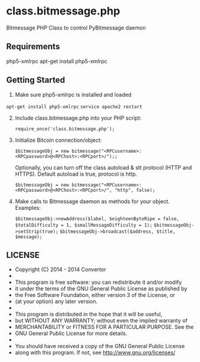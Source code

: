class.bitmessage.php
====================

Bitmessage PHP Class to control PyBitmessage daemon

Requirements
---------------
php5-xmlrpc
apt-get install php5-xmlrpc

Getting Started
---------------
1. Make sure php5-xmlrpc is installed and loaded
  
  `apt-get install php5-xmlrpc`
  `service apache2 restart`

2. Include class.bitmessage.php into your PHP script:

	`require_once('class.bitmessage.php');`
    
3. Initialize Bitcoin connection/object:

	`$bitmessageObj = new bitmessage("<RPCusername>:<RPCpassword>@<RPChost>:<RPCport>/");;`

	Optionally, you can turn off the class autoload & stt protocol (HTTP and HTTPS). Default autoload is true, protocol is http.

	`$bitmessageObj = new bitmessage("<RPCusername>:<RPCpassword>@<RPChost>:<RPCport>/", "http", false);`
    
4. Make calls to Bitmessage daemon as methods for your object. Examples:

	`$bitmessageObj->newAddress($label, $eighteenByteRipe = false, $totalDifficulty = 1, $smallMessageDifficulty = 1);`
	`$bitmessageObj->setStrip(true);`
  	`$bitmessageObj->broadcast($address, $title, $message);`

LICENSE
---------------
 *  Copyright (C) 2014 - 2014  Convertor
 *
 *  This program is free software: you can redistribute it and/or modify
 *  it under the terms of the GNU General Public License as published by
 *  the Free Software Foundation, either version 3 of the License, or
 *  (at your option) any later version.
 * 
 *  This program is distributed in the hope that it will be useful,
 *  but WITHOUT ANY WARRANTY; without even the implied warranty of
 *  MERCHANTABILITY or FITNESS FOR A PARTICULAR PURPOSE.  See the
 *  GNU General Public License for more details.
 * 
 *  You should have received a copy of the GNU General Public License
 *  along with this program.  If not, see <http://www.gnu.org/licenses/>
